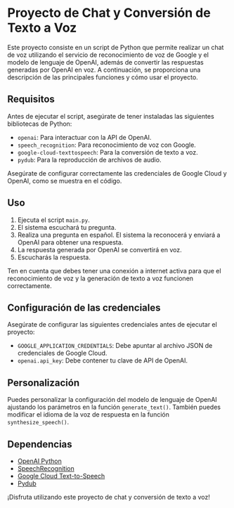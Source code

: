 # Proyecto de Chat y Conversión de Texto a Voz

Este proyecto consiste en un script de Python que permite realizar un chat de voz utilizando el servicio de reconocimiento de voz de Google y el modelo de lenguaje de OpenAI, además de convertir las respuestas generadas por OpenAI en voz. A continuación, se proporciona una descripción de las principales funciones y cómo usar el proyecto.

## Requisitos

Antes de ejecutar el script, asegúrate de tener instaladas las siguientes bibliotecas de Python:

- `openai`: Para interactuar con la API de OpenAI.
- `speech_recognition`: Para reconocimiento de voz con Google.
- `google-cloud-texttospeech`: Para la conversión de texto a voz.
- `pydub`: Para la reproducción de archivos de audio.

Asegúrate de configurar correctamente las credenciales de Google Cloud y OpenAI, como se muestra en el código.

## Uso

1. Ejecuta el script `main.py`.
2. El sistema escuchará tu pregunta.
3. Realiza una pregunta en español. El sistema la reconocerá y enviará a OpenAI para obtener una respuesta.
4. La respuesta generada por OpenAI se convertirá en voz.
5. Escucharás la respuesta.

Ten en cuenta que debes tener una conexión a internet activa para que el reconocimiento de voz y la generación de texto a voz funcionen correctamente.

## Configuración de las credenciales

Asegúrate de configurar las siguientes credenciales antes de ejecutar el proyecto:

- `GOOGLE_APPLICATION_CREDENTIALS`: Debe apuntar al archivo JSON de credenciales de Google Cloud.
- `openai.api_key`: Debe contener tu clave de API de OpenAI.

## Personalización

Puedes personalizar la configuración del modelo de lenguaje de OpenAI ajustando los parámetros en la función `generate_text()`. También puedes modificar el idioma de la voz de respuesta en la función `synthesize_speech()`.

## Dependencias

- [OpenAI Python](https://pypi.org/project/openai/)
- [SpeechRecognition](https://pypi.org/project/SpeechRecognition/)
- [Google Cloud Text-to-Speech](https://pypi.org/project/google-cloud-texttospeech/)
- [Pydub](https://pypi.org/project/pydub/)

¡Disfruta utilizando este proyecto de chat y conversión de texto a voz!

